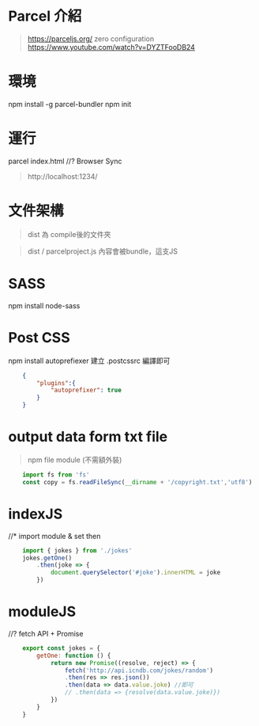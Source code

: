 # Parcel 介紹
> https://parceljs.org/
> zero configuration
> https://www.youtube.com/watch?v=DYZTFooDB24

# 環境
npm install -g parcel-bundler
npm init

# 運行
parcel index.html
//? Browser Sync
> http://localhost:1234/ 

# 文件架構
> dist 為 compile後的文件夾

> dist / parcelproject.js
> 內容會被bundle，這支JS

# SASS
npm install node-sass

# Post CSS
npm install autoprefiexer
建立 .postcssrc
編譯即可
```json
    {
        "plugins":{
            "autoprefixer": true
        }
    }
```

# output data form txt file
> npm file module (不需額外裝)
```js
    import fs from 'fs'
    const copy = fs.readFileSync(__dirname + '/copyright.txt','utf8')
```

# indexJS
//* import module & set then
```js
    import { jokes } from './jokes'
    jokes.getOne()
        .then(joke => {
            document.querySelector('#joke').innerHTML = joke
        })
```
# moduleJS
//? fetch API + Promise
```js
    export const jokes = {
        getOne: function () {
            return new Promise((resolve, reject) => {
                fetch('http://api.icndb.com/jokes/random')
                .then(res => res.json())
                .then(data => data.value.joke) //即可
                // .then(data => {resolve(data.value.joke)})
            })
        }
    }
```